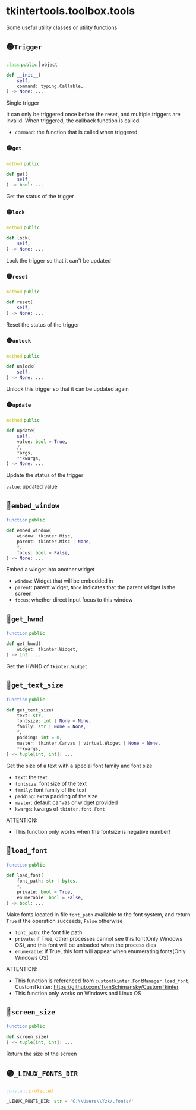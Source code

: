 # tkintertools.toolbox.tools

Some useful utility classes or utility functions

## 🟢`Trigger`



<code style='color: limegreen;'>class</code> <code style='color: green;'>public</code> | `object`


```python
def __init__(
    self,
    command: typing.Callable,
) -> None: ...
```
Single trigger

It can only be triggered once before the reset, and multiple triggers are
invalid. When triggered, the callback function is called.


* `command`: the function that is called when triggered


### 🟡`get`


<code style='color: #BBBB00;'>method</code> <code style='color: green;'>public</code>

```python
def get(
    self,
) -> bool: ...
```
Get the status of the trigger

### 🟡`lock`


<code style='color: #BBBB00;'>method</code> <code style='color: green;'>public</code>

```python
def lock(
    self,
) -> None: ...
```
Lock the trigger so that it can't be updated

### 🟡`reset`


<code style='color: #BBBB00;'>method</code> <code style='color: green;'>public</code>

```python
def reset(
    self,
) -> None: ...
```
Reset the status of the trigger

### 🟡`unlock`


<code style='color: #BBBB00;'>method</code> <code style='color: green;'>public</code>

```python
def unlock(
    self,
) -> None: ...
```
Unlock this trigger so that it can be updated again

### 🟡`update`


<code style='color: #BBBB00;'>method</code> <code style='color: green;'>public</code>

```python
def update(
    self,
    value: bool = True,
    /,
    *args,
    **kwargs,
) -> None: ...
```
Update the status of the trigger

`value`: updated value




## 🔵`embed_window`


<code style='color: royalblue;'>function</code> <code style='color: green;'>public</code>

```python
def embed_window(
    window: tkinter.Misc,
    parent: tkinter.Misc | None,
    *,
    focus: bool = False,
) -> None: ...
```
Embed a widget into another widget

* `window`: Widget that will be embedded in
* `parent`: parent widget, `None` indicates that the parent widget is the
screen
* `focus`: whether direct input focus to this window


## 🔵`get_hwnd`


<code style='color: royalblue;'>function</code> <code style='color: green;'>public</code>

```python
def get_hwnd(
    widget: tkinter.Widget,
) -> int: ...
```
Get the HWND of `tkinter.Widget`

## 🔵`get_text_size`


<code style='color: royalblue;'>function</code> <code style='color: green;'>public</code>

```python
def get_text_size(
    text: str,
    fontsize: int | None = None,
    family: str | None = None,
    *,
    padding: int = 0,
    master: tkinter.Canvas | virtual.Widget | None = None,
    **kwargs,
) -> tuple[int, int]: ...
```
Get the size of a text with a special font family and font size

* `text`: the text
* `fontsize`: font size of the text
* `family`: font family of the text
* `padding`: extra padding of the size
* `master`: default canvas or widget provided
* `kwargs`: kwargs of `tkinter.font.Font`

ATTENTION:

* This function only works when the fontsize is negative number!


## 🔵`load_font`


<code style='color: royalblue;'>function</code> <code style='color: green;'>public</code>

```python
def load_font(
    font_path: str | bytes,
    *,
    private: bool = True,
    enumerable: bool = False,
) -> bool: ...
```
Make fonts located in file `font_path` available to the font system, and
return `True` if the operation succeeds, `False` otherwise

* `font_path`: the font file path
* `private`: if True, other processes cannot see this
font(Only Windows OS), and this font will be unloaded when the process dies
* `enumerable`: if True, this font will appear when enumerating
fonts(Only Windows OS)

ATTENTION:

* This function is referenced from `customtkinter.FontManager.load_font`,
CustomTkinter: https://github.com/TomSchimansky/CustomTkinter
* This function only works on Windows and Linux OS


## 🔵`screen_size`


<code style='color: royalblue;'>function</code> <code style='color: green;'>public</code>

```python
def screen_size(
) -> tuple[int, int]: ...
```
Return the size of the screen

## 🟣`_LINUX_FONTS_DIR`


<code style='color: skyblue;'>constant</code> <code style='color: orange;'>protected</code>

```python linenums="0"
_LINUX_FONTS_DIR: str = 'C:\\Users\\Yzk/.fonts/'
```


